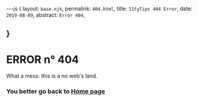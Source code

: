 ---js
{
  layout:    `base.njk`,
  permalink: `404.html`,
  title:     `11tyTips 404 Error`,
  date:      `2019-08-09`,
  abstract:  `Error 404`,
  
}
---
[comment]: # (======== Post ========)

# ERROR n° 404

What a mess: this is a no web's land.

### You better go back to [Home page](https://11tytips.netlify.com)
